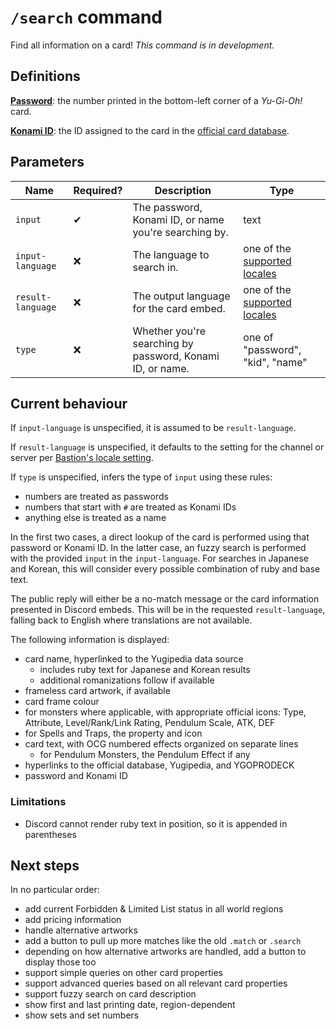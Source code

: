 # `/search` command

Find all information on a card! _This command is in development._

## Definitions

[**Password**](https://yugipedia.com/wiki/Password): the number printed in the bottom-left corner of a _Yu-Gi-Oh!_ card.

[**Konami ID**](https://yugipedia.com/wiki/List_of_cards_by_Konami_index_number_(4007%E2%80%935000)): the ID assigned to the card in the [official card database](https://www.db.yugioh-card.com/).

## Parameters

Name | Required? | Description | Type
--- | --- | --- | ---
`input` | ✔ | The password, Konami ID, or name you're searching by. | text
`input-language` | ❌ | The language to search in. | one of the [supported locales](./locale.md#parameters)
`result-language` | ❌ | The output language for the card embed. | one of the [supported locales](./locale.md#parameters)
`type` | ❌ | Whether you're searching by password, Konami ID, or name. | one of "password", "kid", "name"

## Current behaviour

If `input-language` is unspecified, it is assumed to be `result-language`.

If `result-language` is unspecified, it defaults to the setting for the
channel or server per [Bastion's locale setting](./locale.md).

If `type` is unspecified, infers the type of `input` using these rules:

- numbers are treated as passwords
- numbers that start with `#` are treated as Konami IDs
- anything else is treated as a name

In the first two cases, a direct lookup of the card is performed using that password or Konami ID.
In the latter case, an fuzzy search is performed with the provided `input` in the `input-language`.
For searches in Japanese and Korean, this will consider every possible combination of ruby and base text.

The public reply will either be a no-match message or the card information presented in
Discord embeds. This will be in the requested `result-language`, falling back to English
where translations are not available.

The following information is displayed:

- card name, hyperlinked to the Yugipedia data source
  - includes ruby text for Japanese and Korean results
  - additional romanizations follow if available
- frameless card artwork, if available
- card frame colour
- for monsters where applicable, with appropriate official icons: Type, Attribute, Level/Rank/Link Rating, Pendulum Scale, ATK, DEF
- for Spells and Traps, the property and icon
- card text, with OCG numbered effects organized on separate lines
  - for Pendulum Monsters, the Pendulum Effect if any
- hyperlinks to the official database, Yugipedia, and YGOPRODECK
- password and Konami ID

### Limitations

- Discord cannot render ruby text in position, so it is appended in parentheses

## Next steps

In no particular order:

- add current Forbidden & Limited List status in all world regions
- add pricing information
- handle alternative artworks
- add a button to pull up more matches like the old `.match` or `.search`
- depending on how alternative artworks are handled, add a button to display those too
- support simple queries on other card properties
- support advanced queries based on all relevant card properties
- support fuzzy search on card description
- show first and last printing date, region-dependent
- show sets and set numbers
